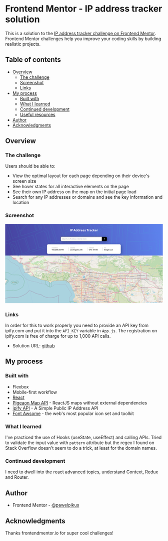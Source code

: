 # Frontend Mentor - IP address tracker solution

This is a solution to the [IP address tracker challenge on Frontend Mentor](https://www.frontendmentor.io/challenges/ip-address-tracker-I8-0yYAH0). Frontend Mentor challenges help you improve your coding skills by building realistic projects. 

## Table of contents

- [Overview](#overview)
  - [The challenge](#the-challenge)
  - [Screenshot](#screenshot)
  - [Links](#links)
- [My process](#my-process)
  - [Built with](#built-with)
  - [What I learned](#what-i-learned)
  - [Continued development](#continued-development)
  - [Useful resources](#useful-resources)
- [Author](#author)
- [Acknowledgments](#acknowledgments)

## Overview

### The challenge

Users should be able to:

- View the optimal layout for each page depending on their device's screen size
- See hover states for all interactive elements on the page
- See their own IP address on the map on the initial page load
- Search for any IP addresses or domains and see the key information and location

### Screenshot

![](./src/images/screenshot.PNG)

### Links

In order for this to work properly you need to provide an API key from <link>ipify.com</link> and put it into the <code>API_KEY</code> variable in <code>App.js</code>. The registration on ipify.com is free of charge for up to 1,000 API calls.

- Solution URL: [github](https://github.com/pawelpikus/ip-address-tracker)

## My process

### Built with

- Flexbox
- Mobile-first workflow
- [React](https://reactjs.org/)   
- [Pigeaon Map API](https://pigeon-maps.js.org/) - ReactJS maps without external dependencies
- [ipify API](https://www.ipify.org/) - A Simple Public IP Address API
- [Font Awsome](https://fontawesome.com/) - the web's most popular icon set and toolkit

### What I learned

I've practiced the use of Hooks (useState, useEffect) and calling APIs. Tried to validate the input value with <code>pattern</code> attribute but the regex I found on Stack Overflow doesn't seem to do a trick, at least for the domain names. 

### Continued development

I need to dwell into the react advanced topics, understand Context, Redux and Router. 

## Author

- Frontend Mentor - [@pawelpikus](https://www.frontendmentor.io/profile/pawelpikus)

## Acknowledgments

Thanks frontendmentor.io for super cool challenges!
